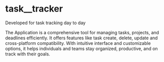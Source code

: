 # task__tracker
Developed for task tracking day to day

The Application is a comprehensive tool for managing tasks, projects, and deadlines efficiently. 
It offers features like task create, delete, update and cross-platform compatibility. 
With intuitive interface and customizable options, it helps individuals and teams stay organized, productive, and on track with their goals.





